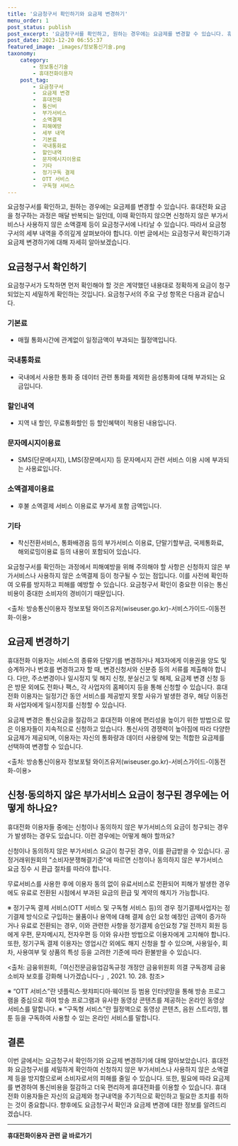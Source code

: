 ```yaml
---
title: '요금청구서 확인하기와 요금제 변경하기'
menu_order: 1
post_status: publish
post_excerpt: '요금청구서를 확인하고, 원하는 경우에는 요금제를 변경할 수 있습니다. 휴대전화 요금을 청구하는 과정은 매달 반복되는 일인데, 이때 확인하지 않으면 신청하지 않은 부가서비스나 사용하지 않은 소액결제 등이 요금청구서에 나타날 수 있습니다. 따라서 요금청구서의 세부 내역을 주의깊게 살펴보아야 합니다. 이번 글에서는 요금청구서 확인하기과 요금제 변경하기에 대해 자세히 알아보겠습니다.'
post_date: 2023-12-20 06:55:37
featured_image: _images/정보통신기술.png
taxonomy:
    category:
        - 정보통신기술
        - 휴대전화이용자
    post_tag:
        - 요금청구서
        -  요금제 변경
        -  휴대전화
        -  통신비
        -  부가서비스
        -  소액결제
        -  피해예방
        -  세부 내역
        -  기본료
        -  국내통화료
        -  할인내역
        -  문자메시지이용료
        -  기타
        -  정기구독 결제
        -  OTT 서비스
        -  구독형 서비스
---
```



요금청구서를 확인하고, 원하는 경우에는 요금제를 변경할 수 있습니다. 휴대전화 요금을 청구하는 과정은 매달 반복되는 일인데, 이때 확인하지 않으면 신청하지 않은 부가서비스나 사용하지 않은 소액결제 등이 요금청구서에 나타날 수 있습니다. 따라서 요금청구서의 세부 내역을 주의깊게 살펴보아야 합니다. 이번 글에서는 요금청구서 확인하기과 요금제 변경하기에 대해 자세히 알아보겠습니다.

## 요금청구서 확인하기

요금청구서가 도착하면 먼저 확인해야 할 것은 계약했던 내용대로 정확하게 요금이 청구되었는지 세밀하게 확인하는 것입니다. 요금청구서의 주요 구성 항목은 다음과 같습니다.

### 기본료
- 매월 통화시간에 관계없이 일정금액이 부과되는 월정액입니다.

### 국내통화료
- 국내에서 사용한 통화 중 데이터 관련 통화를 제외한 음성통화에 대해 부과되는 요금입니다.

### 할인내역
- 지역 내 할인, 무료통화할인 등 할인혜택이 적용된 내용입니다.

### 문자메시지이용료
- SMS(단문메시지), LMS(장문메시지) 등 문자메시지 관련 서비스 이용 시에 부과되는 사용료입니다.

### 소액결제이용료
- 후불 소액결제 서비스 이용료로 부가세 포함 금액입니다.

### 기타
- 착신전환서비스, 통화배경음 등의 부가서비스 이용료, 단말기할부금, 국제통화료, 해외로밍이용료 등의 내용이 포함되어 있습니다.

요금청구서를 확인하는 과정에서 피해예방을 위해 주의해야 할 사항은 신청하지 않은 부가서비스나 사용하지 않은 소액결제 등이 청구될 수 있는 점입니다. 이를 사전에 확인하여 오류를 방지하고 피해를 예방할 수 있습니다. 요금청구서 확인이 중요한 이유는 통신비용이 중대한 소비자의 경비이기 때문입니다. 

<출처: 방송통신이용자 정보포털 와이즈유저(wiseuser.go.kr)-서비스가이드-이동전화-이용>

## 요금제 변경하기

휴대전화 이용자는 서비스의 종류와 단말기를 변경하거나 제3자에게 이용권을 양도 및 승계하거나 번호를 변경하고자 할 때, 변경신청서와 신분증 등의 서류를 제출해야 합니다. 다만, 주소변경이나 일시정지 및 해지 신청, 분실신고 및 해제, 요금제 변경 신청 등은 방문 외에도 전화나 팩스, 각 사업자의 홈페이지 등을 통해 신청할 수 있습니다. 휴대전화 이용자는 일정기간 동안 서비스를 제공받지 못할 사유가 발생한 경우, 해당 이동전화 사업자에게 일시정지를 신청할 수 있습니다.

요금제 변경은 통신요금을 절감하고 휴대전화 이용에 편리성을 높이기 위한 방법으로 많은 이용자들이 지속적으로 신청하고 있습니다. 통신사의 경쟁력이 높아짐에 따라 다양한 요금제가 제공되며, 이용자는 자신의 통화량과 데이터 사용량에 맞는 적합한 요금제를 선택하여 변경할 수 있습니다.

<출처: 방송통신이용자 정보포털 와이즈유저(wiseuser.go.kr)-서비스가이드-이동전화-이용>


## 신청·동의하지 않은 부가서비스 요금이 청구된 경우에는 어떻게 하나요?

휴대전화 이용자들 중에는 신청이나 동의하지 않은 부가서비스의 요금이 청구되는 경우가 발생하는 경우도 있습니다. 이런 경우에는 어떻게 해야 할까요?

신청이나 동의하지 않은 부가서비스 요금이 청구된 경우, 이를 환급받을 수 있습니다. 공정거래위원회의 "소비자분쟁해결기준"에 따르면 신청이나 동의하지 않은 부가서비스 요금 징수 시 환급 절차를 따라야 합니다.

무료서비스를 사용한 후에 이용자 동의 없이 유료서비스로 전환되어 피해가 발생한 경우에도 유료로 전환된 시점에서 부과된 요금의 환급 및 계약의 해지가 가능합니다.

※ 정기구독 결제 서비스(OTT 서비스 및 구독형 서비스 등)의 경우
정기결제사업자는 정기결제 방식으로 구입하는 물품이나 용역에 대해 결제 승인 요청 예정인 금액이 증가하거나 유료로 전환되는 경우, 이와 관련한 사항을 정기결제 승인요청 7일 전까지 회원 등에게 우편, 문자메시지, 전자우편 등 이와 유사한 방법으로 이용자에게 고지해야 합니다. 또한, 정기구독 결제 이용자는 영업시간 외에도 해지 신청을 할 수 있으며, 사용일수, 회차, 사용여부 및 상품의 특성 등을 고려한 기준에 따라 환불받을 수 있습니다.

<출처: 금융위원회,「여신전문금융업감독규정 개정안 금융위원회 의결 구독경제 금융소비자 보호를 강화해 나가겠습니다-」, 2021. 10. 28. 참조>

※ “OTT 서비스”란 넷플릭스·왓챠피디아·웨이브 등 범용 인터넷망을 통해 방송 프로그램을 중심으로 하여 방송 프로그램과 유사한 동영상 콘텐츠를 제공하는 온라인 동영상 서비스를 말합니다.
※ “구독형 서비스”란 월정액으로 동영상 콘텐츠, 음원 스트리밍, 웹툰 등을 구독하여 사용할 수 있는 온라인 서비스를 말합니다.

## 결론

이번 글에서는 요금청구서 확인하기와 요금제 변경하기에 대해 알아보았습니다. 휴대전화 요금청구서를 세밀하게 확인하여 신청하지 않은 부가서비스나 사용하지 않은 소액결제 등을 방지함으로써 소비자로서의 피해를 줄일 수 있습니다. 또한, 필요에 따라 요금제를 변경하여 통신비용을 절감하고 더욱 편리하게 휴대전화를 이용할 수 있습니다. 휴대전화 이용자들은 자신의 요금제와 청구내역을 주기적으로 확인하고 필요한 조치를 취하는 것이 중요합니다. 향후에도 요금청구서 확인과 요금제 변경에 대한 정보를 알려드리겠습니다.
<!-- wp:separator -->
<hr class="wp-block-separator has-alpha-channel-opacity"/>
<!-- /wp:separator -->

<!-- wp:group {"backgroundColor":"base","layout":{"type":"constrained"}} -->
<div class="wp-block-group has-base-background-color has-background"><!-- wp:paragraph {"align":"center","fontSize":"medium"} -->
<p class="has-text-align-center has-large-font-size"><strong>휴대전화이용자 관련 글 바로가기</strong></p>
<!-- /wp:paragraph -->


<!-- wp:latest-posts
{"categories":[{"id":35093,"count":19,"description":"","link":"https://uknowlaw.com/category/%ed%9c%b4%eb%8c%80%ec%a0%84%ed%99%94%ec%9d%b4%ec%9a%a9%ec%9e%90/","name":"휴대전화이용자","slug":"휴대전화이용자","taxonomy":"category","parent":0,"meta":[],"_links":{"self":[{"href":"https://uknowlaw.com/wp-json/wp/v2/categories/35093"}],"collection":[{"href":"https://uknowlaw.com/wp-json/wp/v2/categories"}],"about":[{"href":"https://uknowlaw.com/wp-json/wp/v2/taxonomies/category"}],"wp:post_type":[{"href":"https://uknowlaw.com/wp-json/wp/v2/posts?categories=35093"}],"curies":[{"name":"wp","href":"https://api.w.org/{rel}","templated":true}]}}],"postsToShow":100,"excerptLength":28,"postLayout":"grid","columns":2,"featuredImageAlign":"left","featuredImageSizeSlug":"large","fontSize":"small"} /--></div>
<!-- /wp:group -->
